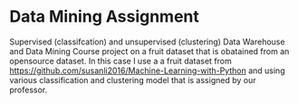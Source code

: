 # Data Mining Assignment
Supervised (classifcation) and unsupervised (clustering) Data Warehouse and Data Mining Course project on a fruit dataset that is obatained from an opensource dataset. In this case I use a a fruit dataset from https://github.com/susanli2016/Machine-Learning-with-Python and using various classification and clustering model that is assigned by our professor. 
